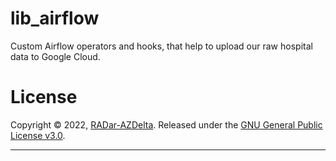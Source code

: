 lib_airflow
========

Custom Airflow operators and hooks, that help to upload our raw hospital data to Google Cloud.


License
========

Copyright © 2022, [RADar-AZDelta](mailto:radar@azdelta.be).
Released under the [GNU General Public License v3.0](LICENSE).

***
